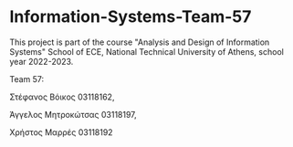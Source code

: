 # Information-Systems-Team-57
This project is part of the course "Analysis and Design of Information Systems" School of ECE, National Technical University of Athens, school year 2022-2023.

Team 57:

Στέφανος Βόικος 03118162,

Άγγελος Μητροκώτσας 03118197, 

Χρήστος Μαρρές 03118192
